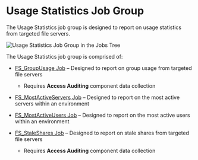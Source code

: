 # Usage Statistics Job Group

The Usage Statistics job group is designed to report on usage statistics from targeted file servers.

![Usage Statistics Job Group in the Jobs Tree](/img/product_docs/accessanalyzer/admin/hostmanagement/jobstree.webp)

The Usage Statistics job group is comprised of:

- [FS_GroupUsage Job](/docs/accessanalyzer/12.0/solutions/filesystem/activity/usagestatistics/fs_groupusage.md) – Designed to report on group usage from targeted file
  servers

    - Requires **Access Auditing** component data collection

- [FS_MostActiveServers Job](/docs/accessanalyzer/12.0/solutions/filesystem/activity/usagestatistics/fs_mostactiveservers.md) – Designed to report on the most active
  servers within an environment
- [FS_MostActiveUsers Job](/docs/accessanalyzer/12.0/solutions/filesystem/activity/usagestatistics/fs_mostactiveusers.md) – Designed to report on the most active users
  within an environment
- [FS_StaleShares Job](/docs/accessanalyzer/12.0/solutions/filesystem/activity/usagestatistics/fs_staleshares.md) – Designed to report on stale shares from targeted file
  servers

    - Requires **Access Auditing** component data collection
